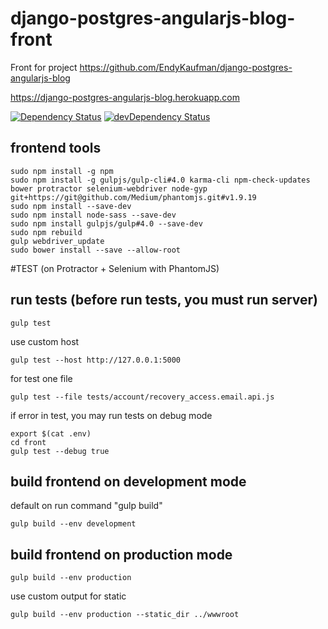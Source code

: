# django-postgres-angularjs-blog-front
  Front for project https://github.com/EndyKaufman/django-postgres-angularjs-blog

https://django-postgres-angularjs-blog.herokuapp.com

[![Dependency Status](https://david-dm.org/EndyKaufman/django-postgres-angularjs-blog-front.svg)](https://david-dm.org/EndyKaufman/django-postgres-angularjs-blog-front)
[![devDependency Status](https://david-dm.org/EndyKaufman/django-postgres-angularjs-blog-front/dev-status.svg)](https://david-dm.org/EndyKaufman/django-postgres-angularjs-blog-front#info=devDependencies)

## frontend tools
```
sudo npm install -g npm
sudo npm install -g gulpjs/gulp-cli#4.0 karma-cli npm-check-updates bower protractor selenium-webdriver node-gyp git+https://git@github.com/Medium/phantomjs.git#v1.9.19
sudo npm install --save-dev
sudo npm install node-sass --save-dev
sudo npm install gulpjs/gulp#4.0 --save-dev
sudo npm rebuild
gulp webdriver_update
sudo bower install --save --allow-root
```

#TEST (on Protractor + Selenium with PhantomJS)

## run tests (before run tests, you must run server)
```
gulp test
```

use custom host

```
gulp test --host http://127.0.0.1:5000
```

for test one file

```
gulp test --file tests/account/recovery_access.email.api.js
```

if error in test, you may run tests on debug mode

```
export $(cat .env)
cd front
gulp test --debug true
```

## build frontend on development mode

default on run command "gulp build"

```
gulp build --env development
```
## build frontend on production mode

```
gulp build --env production
```

use custom output for static

```
gulp build --env production --static_dir ../wwwroot
```

